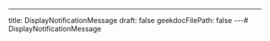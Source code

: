 ---
title: DisplayNotificationMessage
draft: false
geekdocFilePath: false
---# DisplayNotificationMessage